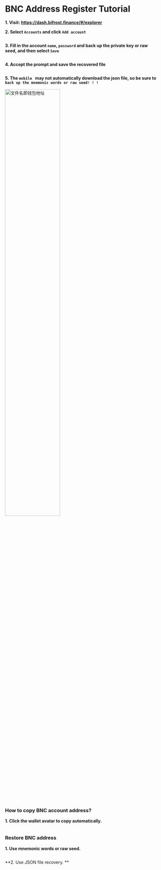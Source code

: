 # BNC Address Register Tutorial

**1. Visit: <https://dash.bifrost.finance/#/explorer>**

**2. Select `Accounts` and click `Add account`**


<img :src="$withBase('/zh/bnc-wallet-register/bnc-wallet-tutorials-01.png')" alt="" width="60%" />

**3. Fill in the account `name`, `password` and back up the private key or raw seed, and then select `Save`**


<img :src="$withBase('/zh/bnc-wallet-register/bnc-wallet-tutorials-02.png')" alt="" width="60%" />

**4. Accept the prompt and save the recovered file**


<img :src="$withBase('/zh/bnc-wallet-register/bnc-wallet-tutorials-03.png')" alt="" width="60%" />

**5. The `mobile ` may not automatically download the json file, so be sure to `back up the mnemonic words or raw seed! ! ! `**


<img :src="$withBase('/zh/bnc-wallet-register/bnc-wallet-tutorials-04.png')" alt="文件名即钱包地址" width="60%" />


### How to copy BNC account address?


**1. Click the wallet avatar to copy automatically.**

<img :src="$withBase('/zh/bnc-wallet-register/bnc-wallet-tutorials-05.png')" alt="" width="60%" />


### Restore BNC address


**1. Use mnemonic words or raw seed.**


<img :src="$withBase('/zh/bnc-wallet-register/bnc-wallet-tutorials-06.png')" alt="" width="60%" />

**2. Use JSON file recovery. **


<img :src="$withBase('/zh/bnc-wallet-register/bnc-wallet-tutorials-07.png')" alt="" width="60%" />
